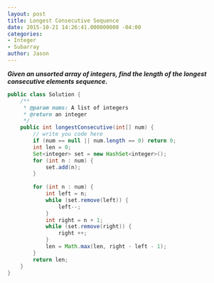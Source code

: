 ```yaml
---
layout: post
title: Longest Consecutive Sequence
date: 2015-10-21 14:26:41.000000000 -04:00
categories:
- Integer
- Subarray
author: Jason
---
```

<p><strong><em>Given an unsorted array of integers, find the length of the longest consecutive elements sequence.</em></strong></p>


``` java
public class Solution {
    /**
     * @param nums: A list of integers
     * @return an integer
     */
    public int longestConsecutive(int[] num) {
        // write you code here
        if (num == null || num.length == 0) return 0;
        int len = 0;
        Set<integer> set = new HashSet<integer>();
        for (int n : num) {
            set.add(n);
        }
        
        for (int n : num) {
            int left = n;
            while (set.remove(left)) {
                left--;
            }
            int right = n + 1;
            while (set.remove(right)) {
                right ++;
            }
            len = Math.max(len, right - left - 1);
        }
        return len;
    }
}
```
